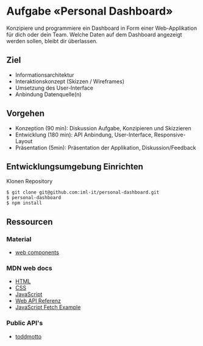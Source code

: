 # Aufgabe «Personal Dashboard»
Konzipiere und programmiere ein Dashboard in Form einer Web-Applikation für dich oder dein Team. Welche Daten auf dem Dashboard angezeigt werden sollen, bleibt dir überlassen.

## Ziel
* Informationsarchitektur
* Interaktionskonzept (Skizzen / Wireframes)
* Umsetzung des User-Interface
* Anbindung Datenquelle(n)

## Vorgehen
* Konzeption (90 min): Diskussion Aufgabe, Konzipieren und Skizzieren
* Entwicklung (180 min): API Anbindung, User-Interface, Responsive-Layout
* Präsentation (5min): Präsentation der Applikation, Diskussion/Feedback

## Entwicklungsumgebung Einrichten

Klonen Repository
```shell
$ git clone git@github.com:iml-it/personal-dashboard.git
$ personal-dashboard
$ npm install
```

## Ressourcen

### Material

* [web components](https://material.io/develop/web/)

### MDN web docs

* [HTML](https://developer.mozilla.org/de/docs/Web/HTML)
* [CSS](https://developer.mozilla.org/de/docs/Web/CSS)
* [JavaScript](https://developer.mozilla.org/de/docs/Web/JavaScript)
* [Web API Referenz](https://developer.mozilla.org/de/docs/Web/API)
* [JavaScript Fetch Example](https://developer.mozilla.org/en-US/docs/Web/API/Fetch_API/Using_Fetch)
### Public API's

* [toddmotto](https://github.com/toddmotto/public-apis#machine-learning)
